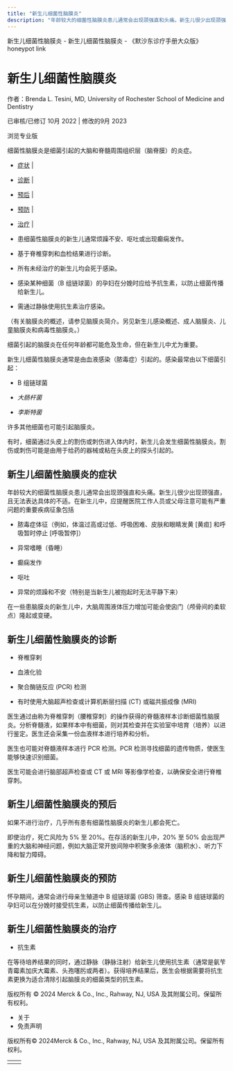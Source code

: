 ```yaml
---
title: "新生儿细菌性脑膜炎"
description: "年龄较大的细菌性脑膜炎患儿通常会出现颈强直和头痛。新生儿很少出现颈强直，且无法表达具体的不适。在新生儿中，应提醒医院工作人员或父母注意可能有严重问题的重要疾病征象包括"
---
```


﻿新生儿细菌性脑膜炎 \- 新生儿细菌性脑膜炎 \- 《默沙东诊疗手册大众版》 honeypot link

# 新生儿细菌性脑膜炎

作者：Brenda L. Tesini, MD, University of Rochester School of Medicine and Dentistry

已审核/已修订 10月 2022 \| 修改的9月 2023

浏览专业版

细菌性脑膜炎是细菌引起的大脑和脊髓周围组织层（脑脊膜）的炎症。

- [症状](#症状_v40477133_zh) \|
- [诊断](#诊断_v40477150_zh) \|
- [预后](#预后_v40477166_zh) \|
- [预防](#预防_v40477173_zh) \|
- [治疗](#治疗_v40477176_zh) \|

- 患细菌性脑膜炎的新生儿通常烦躁不安、呕吐或出现癫痫发作。

- 基于脊椎穿刺和血检结果进行诊断。

- 所有未经治疗的新生儿均会死于感染。

- 感染某种细菌（B 组链球菌）的孕妇在分娩时应给予抗生素，以防止细菌传播给新生儿。

- 需通过静脉使用抗生素治疗感染。


（有关脑膜炎的概述，请参见脑膜炎简介。另见新生儿感染概述、成人脑膜炎、儿童脑膜炎和病毒性脑膜炎。）

细菌引起的脑膜炎在任何年龄都可能危及生命，但在新生儿中尤为重要。

新生儿细菌性脑膜炎通常是由血液感染（脓毒症）引起的。感染最常由以下细菌引起：

- B 组链球菌

- _大肠杆菌_

- _李斯特菌_


许多其他细菌也可能引起脑膜炎。

有时，细菌通过头皮上的割伤或刺伤进入体内时，新生儿会发生细菌性脑膜炎。割伤或刺伤可能是由用于给药的器械或粘在头皮上的探头引起的。

## 新生儿细菌性脑膜炎的症状

年龄较大的细菌性脑膜炎患儿通常会出现颈强直和头痛。新生儿很少出现颈强直，且无法表达具体的不适。在新生儿中，应提醒医院工作人员或父母注意可能有严重问题的重要疾病征象包括

- 脓毒症体征（例如，体温过高或过低、呼吸困难、皮肤和眼睛发黄 \[黄疸\] 和呼吸暂时停止 \[呼吸暂停\]）

- 异常嗜睡（昏睡）

- 癫痫发作

- 呕吐

- 异常的烦躁和不安（特别是当新生儿被抱起时无法平静下来）


在一些患脑膜炎的新生儿中，大脑周围液体压力增加可能会使囟门（颅骨间的柔软点）隆起或变硬。

## 新生儿细菌性脑膜炎的诊断

- 脊椎穿剌

- 血液化验

- 聚合酶链反应 (PCR) 检测

- 有时使用大脑超声检查或计算机断层扫描 (CT) 或磁共振成像 (MRI)


医生通过由称为脊椎穿刺（腰椎穿刺）的操作获得的脊髓液样本诊断细菌性脑膜炎。分析脊髓液，如果样本中有细菌，则对其检查并在实验室中培育（培养）以进行鉴定。医生还会采集一份血液样本进行培养和分析。

医生也可能对脊髓液样本进行 PCR 检测。PCR 检测寻找细菌的遗传物质，使医生能够快速识别细菌。

医生可能会进行脑部超声检查或 CT 或 MRI 等影像学检查，以确保安全进行脊椎穿刺。

## 新生儿细菌性脑膜炎的预后

如果不进行治疗，几乎所有患有细菌性脑膜炎的新生儿都会死亡。

即使治疗，死亡风险为 5% 至 20%。在存活的新生儿中，20% 至 50% 会出现严重的大脑和神经问题，例如大脑正常开放间隙中积聚多余液体（脑积水）、听力下降和智力障碍。

## 新生儿细菌性脑膜炎的预防

怀孕期间，通常会进行母亲生殖道中 B 组链球菌 (GBS) 筛查。感染 B 组链球菌的孕妇可以在分娩时接受抗生素，以防止细菌传播给新生儿。

## 新生儿细菌性脑膜炎的治疗

- 抗生素


在等待培养结果的同时，通过静脉（静脉注射）给新生儿使用抗生素（通常是氨苄青霉素加庆大霉素、头孢噻肟或两者）。获得培养结果后，医生会根据需要将抗生素更换为适合清除引起脑膜炎的细菌类型的抗生素。



版权所有 © 2024
Merck & Co., Inc., Rahway, NJ, USA 及其附属公司。保留所有权利。

- 关于
- 免责声明

版权所有© 2024Merck & Co., Inc., Rahway, NJ, USA 及其附属公司。保留所有权利。

|     |     |
| --- | --- |
|  |  |